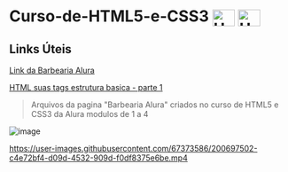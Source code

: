 # Curso-de-HTML5-e-CSS3 <img align="center" alt="Ubiratan-Jv" height="30" width="40" img src="https://cdn.jsdelivr.net/gh/devicons/devicon/icons/html5/html5-original-wordmark.svg" /> <img align="center" alt="Ubiratan-Jv" height="30" width="40" img src="https://cdn.jsdelivr.net/gh/devicons/devicon/icons/css3/css3-original-wordmark.svg" />
 
 ## Links Úteis
 [Link da Barbearia Alura](https://curso-de-html-5-e-css-3.vercel.app/index.html)
 
 [HTML suas tags estrutura basica - parte 1](https://www.alura.com.br/artigos/o-que-e-html-suas-tags-parte-1-estrutura-basica)
 
 
 > Arquivos da pagina "Barbearia Alura" criados no curso de HTML5 e CSS3 da Alura modulos de 1 a 4


![image](https://user-images.githubusercontent.com/67373586/200919409-9b7cc894-70e9-43fb-bca5-c620b8856524.png)


https://user-images.githubusercontent.com/67373586/200697502-c4e72bf4-d09d-4532-909d-f0df8375e6be.mp4

 

          
